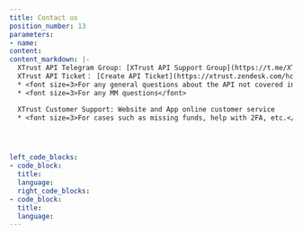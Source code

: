 ```yaml
---
title: Contact us
position_number: 13
parameters:
- name:
content:
content_markdown: |-
  XTrust API Telegram Group: [XTrust API Support Group](https://t.me/XTrust_api)<br />
  XTrust API Ticket： [Create API Ticket](https://xtrust.zendesk.com/hc/zh-cn/requests/new?ticket_form_id=14988676408857)
  * <font size=3>For any general questions about the API not covered in the documentation.</font>
  * <font size=3>For any MM questions</font>

  XTrust Customer Support: Website and App online customer service
  * <font size=3>For cases such as missing funds, help with 2FA, etc.</font>




left_code_blocks:
- code_block:
  title:
  language:
  right_code_blocks:
- code_block:
  title:
  language:
---
```

